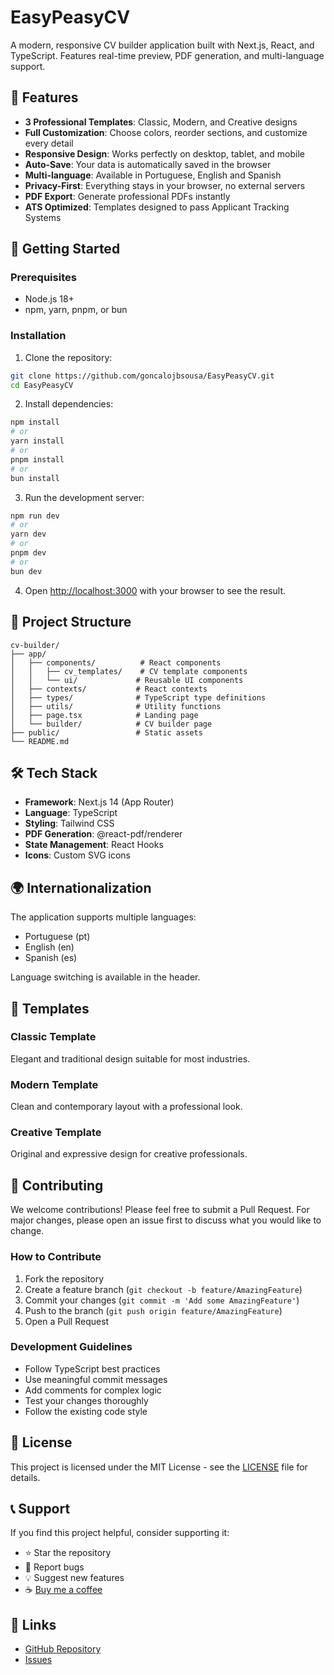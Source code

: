 # EasyPeasyCV

A modern, responsive CV builder application built with Next.js, React, and TypeScript. Features real-time preview, PDF generation, and multi-language support.

## 🌟 Features

- **3 Professional Templates**: Classic, Modern, and Creative designs
- **Full Customization**: Choose colors, reorder sections, and customize every detail
- **Responsive Design**: Works perfectly on desktop, tablet, and mobile
- **Auto-Save**: Your data is automatically saved in the browser
- **Multi-language**: Available in Portuguese, English and Spanish
- **Privacy-First**: Everything stays in your browser, no external servers
- **PDF Export**: Generate professional PDFs instantly
- **ATS Optimized**: Templates designed to pass Applicant Tracking Systems

## 🚀 Getting Started

### Prerequisites

- Node.js 18+ 
- npm, yarn, pnpm, or bun

### Installation

1. Clone the repository:
```bash
git clone https://github.com/goncalojbsousa/EasyPeasyCV.git
cd EasyPeasyCV
```

2. Install dependencies:
```bash
npm install
# or
yarn install
# or
pnpm install
# or
bun install
```

3. Run the development server:
```bash
npm run dev
# or
yarn dev
# or
pnpm dev
# or
bun dev
```

4. Open [http://localhost:3000](http://localhost:3000) with your browser to see the result.

## 📁 Project Structure

```
cv-builder/
├── app/
│   ├── components/          # React components
│   │   ├── cv_templates/    # CV template components
│   │   └── ui/             # Reusable UI components
│   ├── contexts/           # React contexts
│   ├── types/              # TypeScript type definitions
│   ├── utils/              # Utility functions
│   ├── page.tsx            # Landing page
│   └── builder/            # CV builder page
├── public/                 # Static assets
└── README.md
```

## 🛠️ Tech Stack

- **Framework**: Next.js 14 (App Router)
- **Language**: TypeScript
- **Styling**: Tailwind CSS
- **PDF Generation**: @react-pdf/renderer
- **State Management**: React Hooks
- **Icons**: Custom SVG icons

## 🌍 Internationalization

The application supports multiple languages:
- Portuguese (pt)
- English (en)
- Spanish (es)

Language switching is available in the header.

## 🎨 Templates

### Classic Template
Elegant and traditional design suitable for most industries.

### Modern Template
Clean and contemporary layout with a professional look.

### Creative Template
Original and expressive design for creative professionals.

## 🤝 Contributing

We welcome contributions! Please feel free to submit a Pull Request. For major changes, please open an issue first to discuss what you would like to change.

### How to Contribute

1. Fork the repository
2. Create a feature branch (`git checkout -b feature/AmazingFeature`)
3. Commit your changes (`git commit -m 'Add some AmazingFeature'`)
4. Push to the branch (`git push origin feature/AmazingFeature`)
5. Open a Pull Request

### Development Guidelines

- Follow TypeScript best practices
- Use meaningful commit messages
- Add comments for complex logic
- Test your changes thoroughly
- Follow the existing code style

## 📝 License

This project is licensed under the MIT License - see the [LICENSE](LICENSE) file for details.

## 📞 Support

If you find this project helpful, consider supporting it:

- ⭐ Star the repository
- 🐛 Report bugs
- 💡 Suggest new features
- ☕ [Buy me a coffee](https://ko-fi.com/easypeasycv)

## 🔗 Links

- [GitHub Repository](https://github.com/goncalojbsousa/EasyPeasyCV)
- [Issues](https://github.com/goncalojbsousa/EasyPeasyCV/issues)